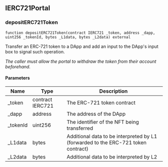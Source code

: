 ## IERC721Portal

### depositERC721Token

```solidity
function depositERC721Token(contract IERC721 _token, address _dapp, uint256 _tokenId, bytes _L1data, bytes _L2data) external
```

Transfer an ERC-721 token to a DApp and add an input to
        the DApp's input box to signal such operation.

_The caller must allow the portal to withdraw the token
     from their account beforehand._

#### Parameters

| Name | Type | Description |
| ---- | ---- | ----------- |
| _token | contract IERC721 | The ERC-721 token contract |
| _dapp | address | The address of the DApp |
| _tokenId | uint256 | The identifier of the NFT being transferred |
| _L1data | bytes | Additional data to be interpreted by L1                (forwarded to the ERC-721 token contract) |
| _L2data | bytes | Additional data to be interpreted by L2 |


